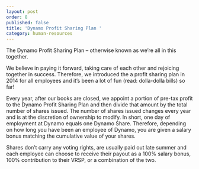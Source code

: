 ```yaml
---
layout: post
order: 8
published: false
title: 'Dynamo Profit Sharing Plan '
category: human-resources
---
```

The Dynamo Profit Sharing Plan – otherwise known as we’re all in this together. 

<!-- more -->

We believe in paying it forward, taking care of each other and rejoicing together in success. Therefore, we introduced the a profit sharing plan in 2014 for all employees and it’s been a lot of fun (read: dolla-dolla bills) so far! 

Every year, after our books are closed, we appoint a portion of pre-tax profit to the Dynamo Profit Sharing Plan and then divide that amount by the total number of shares issued. The number of shares issued changes every year and is at the discretion of ownership to modify. In short, one day of employment at Dynamo equals one Dynamo Share. Therefore, depending on how long you have been an employee of Dynamo, you are given a salary bonus matching the cumulative value of your shares. 

Shares don’t carry any voting rights, are usually paid out late summer and each employee can choose to receive their payout as a 100% salary bonus, 100% contribution to their VRSP, or a combination of the two. 

